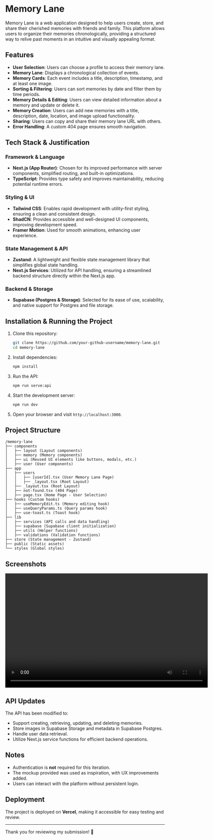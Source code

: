 # Memory Lane

Memory Lane is a web application designed to help users create, store, and share their cherished memories with friends and family. This platform allows users to organize their memories chronologically, providing a structured way to relive past moments in an intuitive and visually appealing format.

## Features

- **User Selection**: Users can choose a profile to access their memory lane.
- **Memory Lane**: Displays a chronological collection of events.
- **Memory Cards**: Each event includes a title, description, timestamp, and at least one image.
- **Sorting & Filtering**: Users can sort memories by date and filter them by time periods.
- **Memory Details & Editing**: Users can view detailed information about a memory and update or delete it.
- **Memory Creation**: Users can add new memories with a title, description, date, location, and image upload functionality.
- **Sharing**: Users can copy and share their memory lane URL with others.
- **Error Handling**: A custom 404 page ensures smooth navigation.

## Tech Stack & Justification

### **Framework & Language**

- **Next.js (App Router)**: Chosen for its improved performance with server components, simplified routing, and built-in optimizations.
- **TypeScript**: Provides type safety and improves maintainability, reducing potential runtime errors.

### **Styling & UI**

- **Tailwind CSS**: Enables rapid development with utility-first styling, ensuring a clean and consistent design.
- **ShadCN**: Provides accessible and well-designed UI components, improving development speed.
- **Framer Motion**: Used for smooth animations, enhancing user experience.

### **State Management & API**

- **Zustand**: A lightweight and flexible state management library that simplifies global state handling.
- **Next.js Services**: Utilized for API handling, ensuring a streamlined backend structure directly within the Next.js app.

### **Backend & Storage**

- **Supabase (Postgres & Storage)**: Selected for its ease of use, scalability, and native support for Postgres and file storage.

## Installation & Running the Project

1. Clone this repository:

   ```sh
   git clone https://github.com/your-github-username/memory-lane.git
   cd memory-lane
   ```

2. Install dependencies:

   ```sh
   npm install
   ```

3. Run the API:

   ```sh
   npm run serve:api
   ```

4. Start the development server:

   ```sh
   npm run dev
   ```

5. Open your browser and visit `http://localhost:3000`.

## Project Structure

```
/memory-lane
├── components
│   ├── layout (Layout components)
│   ├── memory (Memory components)
│   ├── ui (Reused UI elements like buttons, modals, etc.)
│   ├── user (User components)
├── app
│   ├── users
│   │   ├── [userId].tsx (User Memory Lane Page)
│   │   ├── _layout.tsx (Root Layout)
│   ├── _layout.tsx (Root Layout)
│   ├── not-found.tsx (404 Page)
│   ├── page.tsx (Home Page - User Selection)
├── hooks (Custom hooks)
│   ├── useMemoryEdit.ts (Memory editing hook)
│   ├── useQueryParams.ts (Query params hook)
│   ├── use-toast.ts (Toast hook)
├── lib
│   ├── services (API calls and data handling)
│   ├── supabase (Supabase client initialization)
│   ├── utils (Helper functions)
│   ├── validations (Validation functions)
├── store (State management - Zustand)
├── public (Static assets)
└── styles (Global styles)
```

## Screenshots

<video width="640" height="360" controls>
  <source src="./public/screen-capture.mov" type="video/mp4">
  Your browser does not support the video tag.
</video>

## API Updates

The API has been modified to:

- Support creating, retrieving, updating, and deleting memories.
- Store images in Supabase Storage and metadata in Supabase Postgres.
- Handle user data retrieval.
- Utilize Next.js service functions for efficient backend operations.

## Notes

- Authentication is **not** required for this iteration.
- The mockup provided was used as inspiration, with UX improvements added.
- Users can interact with the platform without persistent login.

## Deployment

The project is deployed on **Vercel**, making it accessible for easy testing and review.

---

Thank you for reviewing my submission! 🚀
